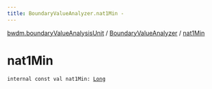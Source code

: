 ```yaml
---
title: BoundaryValueAnalyzer.nat1Min - 
---
```


[bwdm.boundaryValueAnalysisUnit](../index.html) / [BoundaryValueAnalyzer](index.html) / [nat1Min](./nat1-min.html)

# nat1Min

`internal const val nat1Min: `[`Long`](https://kotlinlang.org/api/latest/jvm/stdlib/kotlin/-long/index.html)